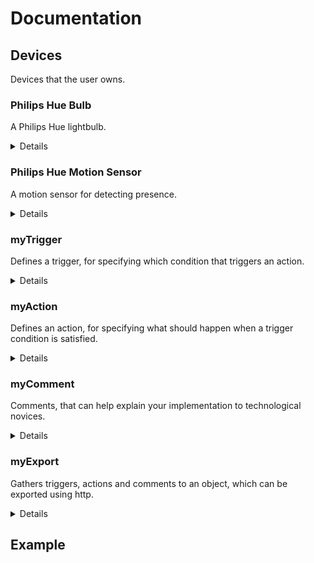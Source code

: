 # Documentation

## Devices
Devices that the user owns.

### Philips Hue Bulb
A Philips Hue lightbulb.
<details>
<summary>Details</summary>

#### Input: 
Name | Type | Description|Required
--- | --- | --- |---|
inject|node inputs|Activates the node|Required
#### Outputs:

Name | Type | Description
--- | --- | --- |
deviceId|int|The id of the device
lightState|bool|Turn the light on or off
brightness|int|The brightness value to set the light to.Brightness is a scale from 1 (the minimum the light is capable of) to 254 (the maximum).
hue|uint16|The hue value to set light to. The hue value is a wrapping value between 0 and 65535. Both 0 and 65535 are red, 25500 is green and 46920 is blue.

</details>


### Philips Hue Motion Sensor
A motion sensor for detecting presence.
<details>
<summary>Details</summary>

#### Input: 
Name | Type | Description|Required
--- | --- | --- |---|
inject|node inputs|Activates the node|Required
#### Outputs:
Name | Type | Description
--- | --- | --- |
deviceId|int|The id of the device
presence|bool|Whether the sensor detects motion.

</details>

### myTrigger
Defines a trigger, for specifying which condition that triggers an action.

<details>
<summary>Details</summary>

#### Input:
Name | Type | Description|Required
--- | --- | --- |---|
deviceFields|node inputs|Triggers need both an id of the device to read values from, and the specific field of the device to be read. These can be wired from device nodes|Required

#### Outputs:
Name | Type | Description
--- | --- | --- |
trigger|json|A json object of the trigger. Triggers can be input to the myExport component.

#### Fields:
Fields can be accessed by double-clicking nodes.

Field | Type | Description |Required
--- | --- | --- |---|
Name|string|Sets the name of the trigger in the Node-Red editor|Optional
Operator|operator|Sets the operator of the trigger. Can be: <,> or ==|Required
Value|A primitive, based on the input field|sets the value that the input device field should be to pass the condition |Required
</details>

### myAction
Defines an action, for specifying what should happen when a trigger condition is satisfied.

<details>
<summary>Details</summary>

#### Input:
Name | Type | Description|Required
--- | --- | --- |---|
deviceFields|node inputs|Actions need both an id of the device to set values on, and the specific field of the device to be set. These can be wired from device nodes|Required

#### Outputs:
Name | Type | Description
--- | --- | --- |
action|json|A json object of the action. Actions can be input to the myExport component.

#### Fields:
Fields can be accessed by double-clicking nodes.

Field | Type | Description |Required
--- | --- | --- |---|
Name|string|Sets the name of the action in the Node-Red editor|Optional
Value|A primitive, based on the input field|The value to set the input device value to.|Required
</details>

### myComment
Comments, that can help explain your implementation to technological novices.
<details>
<summary>Details</summary>

#### Input:
Name | Type | Description|Required
--- | --- | --- |---|
inject|node inputs|Activates the node|Required

#### Outputs:
Name | Type | Description
--- | --- | --- |
comment|json|A json object of the comment. Comments can be input to the myExport component.

#### Fields:
Fields can be accessed by double-clicking nodes.


Field | Type | Description |Required
--- | --- | --- |---|
Comment Name|string|Sets the name of the action in the Node-Red editor. Also used as the title for the comment when exported.|Optional
Comment Text|string|Your description of your feature, such that the novice can understand your feature|Required
</details>

### myExport
Gathers triggers, actions and comments to an object, which can be exported using http.
<details>
<summary>Details</summary>

#### Input:
Name | Type | Description|Required
--- | --- | --- |---|
actionCommentTrigger|node inputs|Exports need actions and triggers, in order to define a feature to be exported. These can be wired from trigger, action and comment nodes.|An action and a trigger is required, comments are optional.

#### Outputs:
Name | Type | Description
--- | --- | --- |
feature|json|A json object of a feature. Features can be input to the http component, in order to send the feature to the novice.

#### Fields:
Fields can be accessed by double-clicking nodes.


Field | Type | Description |Required
--- | --- | --- |---|
Name|string|Sets the name of the export in the Node-Red editor|Optional
</details>


## Example


